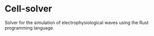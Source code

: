 # Cell-solver
Solver for the simulation of electrophysiological waves using the Rust programming language.
